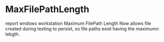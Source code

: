 # MaxFilePathLength
report wndows workstation Maximum FilePath Length
Now allows file created during testing to persist, so file paths exist having the maximumn lebgth.

